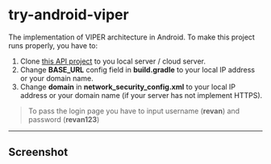 # try-android-viper
The implementation of VIPER architecture in Android. To make this project runs properly, you have to:

1. Clone [this API project](https://github.com/revze/menit.com-api) to you local server / cloud server.
2. Change **BASE_URL** config field in **build.gradle** to your local IP address or your domain name.
3. Change **domain** in **network_security_config.xml** to your local IP address or your domain name (if your server has not implement HTTPS).

> To pass the login page you have to input username (**revan**) and password (**revan123**)

---

## Screenshot